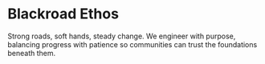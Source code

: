 # Blackroad Ethos

Strong roads, soft hands, steady change.
We engineer with purpose, balancing progress with patience so communities can trust the foundations beneath them.
